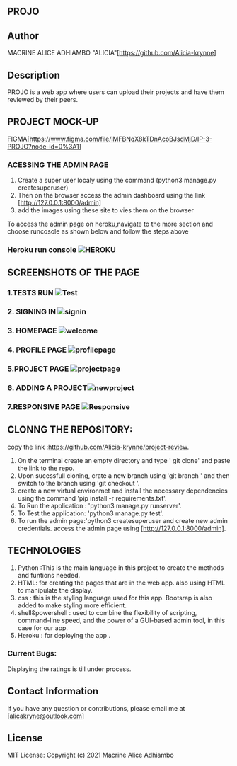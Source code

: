 ## PROJO

## Author
MACRINE ALICE ADHIAMBO "ALICIA"[https://github.com/Alicia-krynne]

## Description
PROJO is a web app where users can  upload their projects and have them reviewed  by their peers. 

## PROJECT MOCK-UP
FIGMA[https://www.figma.com/file/lMFBNqX8kTDnAcoBJsdMjD/IP-3-PROJO?node-id=0%3A1]

### ACESSING THE  ADMIN PAGE 
1. Create a super user localy using the command (python3 manage.py createsuperuser)
2. Then on the browser access the admin dashboard using the link [http://127.0.0.1:8000/admin]
3. add the  images using these site to  vies them on the browser

To access the admin page on heroku,navigate to the more section and choose runcosole as shown below and follow the steps above

### Heroku run console ![HEROKU](./static/pics/heroku.png)

## SCREENSHOTS  OF THE PAGE 
### 1.TESTS RUN ![Test ](https://user-images.githubusercontent.com/78471467/120720981-ad546700-c4d5-11eb-9aad-111711ec336a.png)

### 2.  SIGNING IN ![signin](https://user-images.githubusercontent.com/78471467/120721075-cfe68000-c4d5-11eb-87ca-9461a137ccc1.png)

### 3. HOMEPAGE ![welcome](./static/pics/welcome.png)

### 4. PROFILE PAGE ![profilepage](./static/pics/profile.png)

### 5.PROJECT PAGE  ![projectpage](./static/pics/projects.png)

### 6. ADDING A PROJECT![newproject](./static/pics/newproject.png)

### 7.RESPONSIVE PAGE  ![Responsive](./static/pics/responsive.png)



## CLONNG THE  REPOSITORY:
copy the  link :https://github.com/Alicia-krynne/project-review.

1. On the terminal create an empty directory and  type ' git clone' and paste the link to the repo.
2. Upon sucessfull  cloning, crate a new branch using 'git branch <name of thr branch>' and then switch to the branch using 'git checkout <name of the branch>'.
3. create a new virtual environmet and install the necessary dependencies using  the command 'pip install -r requirements.txt'.
4. To Run the application : 'python3 manage.py runserver'.
5. To Test the application: 'python3 manage.py test'.
6. To run the admin page:'python3 createsuperuser and  create new  admin  credentials.  access the  admin page using [http://127.0.0.1:8000/admin].

## TECHNOLOGIES
1. Python :This is the main language in this project to create the methods and funtions needed. 
2. HTML: for creating the pages that are in the web app. also using HTML to manipulate the display. 
3. css : this is the styling language used for this app. Bootsrap is also added to make styling more efficient. 
4. shell&powershell : used to combine the flexibility of scripting, command-line speed, and the power of a GUI-based admin tool, in this case for our app.
5. Heroku :  for deploying the  app .

### Current Bugs:
Displaying the  ratings is  till under process.

## Contact Information
If you have any question or contributions, please email me at [alicakryne@outlook.com]

## License
MIT License:
Copyright (c) 2021 Macrine Alice Adhiambo
